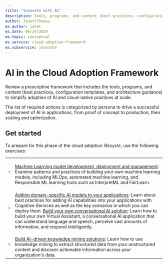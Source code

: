 ```yaml
---
title: "Innovate with AI"
description: Tools, programs, and content (best practices, configuration templates, and architecture guidance) to simplify adoption of AI and cloud-native practices at scale.
author: JanetCThomas
ms.author: janet
ms.date: 06/24/2020
ms.topic: conceptual
ms.service: cloud-adoption-framework
ms.subservice: innovate
---
```


<!-- docsTest:ignore InterpretML FairLearn -->

# AI in the Cloud Adoption Framework

Review a prescriptive framework that includes the tools, programs, and content (best practices, configuration templates, and architecture guidance) to simplify adoption of AI and cloud-native practices at scale.

The list of required actions is categorized by persona to drive a successful deployment of AI in applications, from proof of concept to production, then scaling and optimization.

## Get started

To prepare for this phase of the cloud adoption lifecycle, use the following exercises:

<!-- markdownlint-disable MD033 -->

| | |
|---|---|
| ![Item 1 icon](../../_images/icons/1.png) | <br> [Machine Learning model development, deployment and management](https://azure.microsoft.com/overview/ai-platform/dev-resources/): Examine patterns and practices of building your own machine learning models, including MLOps, automated machine learning, and Responsible ML learning tools such as InterpretML and FairLearn. |
| ![Item 2 icon](../../_images/icons/2.png) | <br> [Adding domain-specific AI models to your applications](https://www.oreilly.com/library/view/building-intelligent-apps/9781492058632/): Learn about best practices for adding AI capabilities into your applications with Cognitive Services as well as the key scenarios in which you can deploy them. [Build your own conversational AI solution](https://www.oreilly.com/library/view/a-developers-guide/9781492080619/): Learn how to build your own Virtual Assistant, a conversational AI application that can understand language and speech, perceive vast amounts of information, and respond intelligently. |
| ![Item 3 icon](../../_images/icons/3.png) | <br> [Build AI-driven knowledge mining solutions](https://azure.microsoft.com/resources/a-developers-guide-to-building-ai-driven-knowledge-mining-solutions/): Learn how to use knowledge mining to extract structured data from your unstructured content and discover actionable information across your organization's data. |
